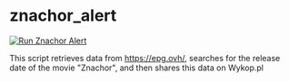 # znachor_alert

[![Run Znachor Alert](https://github.com/KaiserMovet/znachor_alert/actions/workflows/main.yml/badge.svg)](https://github.com/KaiserMovet/znachor_alert/actions/workflows/main.yml)

This script retrieves data from https://epg.ovh/, searches for the release date of the movie "Znachor", and then shares this data on Wykop.pl
